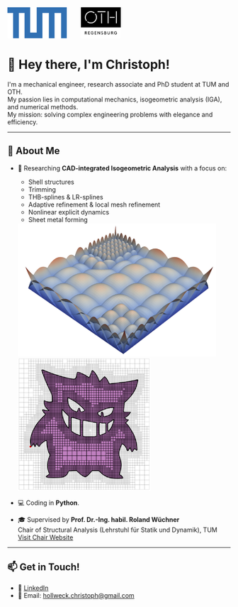 <div align="left">
  <img src="./tum.png" alt="TUM Logo" height="70"/>
  &nbsp;&nbsp;&nbsp;&nbsp;&nbsp;&nbsp;
  <img src="./oth.jpg" alt="OTH Regensburg Logo" height="70"/>
</div>


# 👋 Hey there, I'm Christoph!

I'm a mechanical engineer, research associate and PhD student at TUM and OTH.  
My passion lies in computational mechanics, isogeometric analysis (IGA), and numerical methods.  
My mission: solving complex engineering problems with elegance and efficiency.

---

## 🔬 About Me

- 🧠 Researching **CAD-integrated Isogeometric Analysis** with a focus on:
  - Shell structures
  - Trimming
  - THB-splines & LR-splines
  - Adaptive refinement & local mesh refinement
  - Nonlinear explicit dynamics
  - Sheet metal forming
 
  <div align="left">
    <img src="./basis.png" alt="Basis" height="300"/>
    &nbsp;&nbsp;&nbsp;&nbsp;&nbsp;&nbsp;
    <img src="./Gengar.png" alt="Gengar" height="300"/>
  </div>

- 💻 Coding in **Python**.

- 🎓 Supervised by **Prof. Dr.-Ing. habil. Roland Wüchner**  
Chair of Structural Analysis (Lehrstuhl für Statik und Dynamik), TUM  
[Visit Chair Website](https://www.cee.ed.tum.de/st/startseite/)

---

## 📫 Get in Touch!

- 💼 [LinkedIn](https://www.linkedin.com/in/christoph-hollweck-5962ab231/)
- 📧 Email: hollweck.christoph@gmail.com

